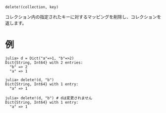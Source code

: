 ```
delete!(collection, key)
```

コレクション内の指定されたキーに対するマッピングを削除し、コレクションを返します。

# 例

```jldoctest
julia> d = Dict("a"=>1, "b"=>2)
Dict{String, Int64} with 2 entries:
  "b" => 2
  "a" => 1

julia> delete!(d, "b")
Dict{String, Int64} with 1 entry:
  "a" => 1

julia> delete!(d, "b") # dは変更されません
Dict{String, Int64} with 1 entry:
  "a" => 1
```
